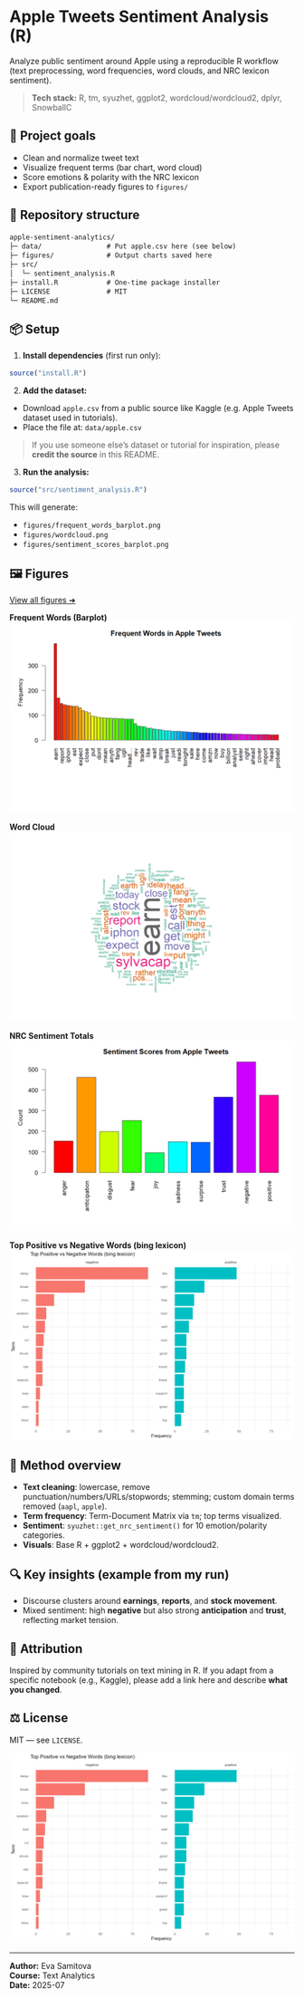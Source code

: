 # Apple Tweets Sentiment Analysis (R)

Analyze public sentiment around Apple using a reproducible R workflow
(text preprocessing, word frequencies, word clouds, and NRC lexicon sentiment).

> **Tech stack:** R, tm, syuzhet, ggplot2, wordcloud/wordcloud2, dplyr, SnowballC

## 🎯 Project goals
- Clean and normalize tweet text
- Visualize frequent terms (bar chart, word cloud)
- Score emotions & polarity with the NRC lexicon
- Export publication-ready figures to `figures/`

## 📁 Repository structure
```
apple-sentiment-analytics/
├─ data/                # Put apple.csv here (see below)
├─ figures/             # Output charts saved here
├─ src/
│  └─ sentiment_analysis.R
├─ install.R            # One-time package installer
├─ LICENSE              # MIT
└─ README.md
```

## 📦 Setup

1) **Install dependencies** (first run only):
```r
source("install.R")
```

2) **Add the dataset:**
- Download `apple.csv` from a public source like Kaggle (e.g. Apple Tweets dataset used in tutorials).
- Place the file at: `data/apple.csv`

> If you use someone else’s dataset or tutorial for inspiration, please **credit the source** in this README.

3) **Run the analysis:**
```r
source("src/sentiment_analysis.R")
```
This will generate:
- `figures/frequent_words_barplot.png`
- `figures/wordcloud.png`
- `figures/sentiment_scores_barplot.png`

## 🖼️ Figures
[View all figures ➜](./figures/)

**Frequent Words (Barplot)**  
![Frequent Words](figures/frequent_words_barplot.png)

**Word Cloud**  
![Word Cloud](figures/wordcloud.png)

**NRC Sentiment Totals**  
![NRC Sentiment](figures/sentiment_scores_barplot.png)

**Top Positive vs Negative Words (bing lexicon)**  
![Top Positive vs Negative Words](figures/top_pos_neg_words.png)


## 📝 Method overview
- **Text cleaning**: lowercase, remove punctuation/numbers/URLs/stopwords; stemming; custom domain terms removed (`aapl`, `apple`).
- **Term frequency**: Term-Document Matrix via `tm`; top terms visualized.
- **Sentiment**: `syuzhet::get_nrc_sentiment()` for 10 emotion/polarity categories.
- **Visuals**: Base R + ggplot2 + wordcloud/wordcloud2.

## 🔍 Key insights (example from my run)
- Discourse clusters around **earnings**, **reports**, and **stock movement**.
- Mixed sentiment: high **negative** but also strong **anticipation** and **trust**, reflecting market tension.

## 🤝 Attribution
Inspired by community tutorials on text mining in R.
If you adapt from a specific notebook (e.g., Kaggle), please add a link here and describe **what you changed**.

## ⚖️ License
MIT — see `LICENSE`.

![Top Positive vs Negative Words](figures/top_pos_neg_words.png)



---

**Author:** Eva Samitova  
**Course:** Text Analytics  
**Date:** 2025-07


